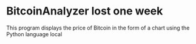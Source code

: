 # BitcoinAnalyzer lost one week
 This program displays the price of Bitcoin in the form of a chart using the Python language
local
